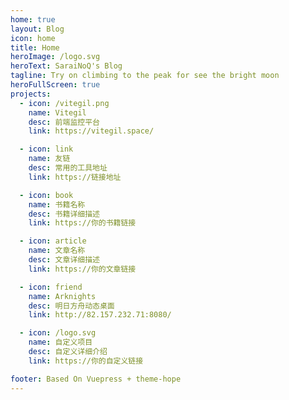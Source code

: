 ```yaml
---
home: true
layout: Blog
icon: home
title: Home
heroImage: /logo.svg
heroText: SaraiNoQ's Blog
tagline: Try on climbing to the peak for see the bright moon
heroFullScreen: true
projects:
  - icon: /vitegil.png
    name: Vitegil
    desc: 前端监控平台
    link: https://vitegil.space/

  - icon: link
    name: 友链
    desc: 常用的工具地址
    link: https://链接地址

  - icon: book
    name: 书籍名称
    desc: 书籍详细描述
    link: https://你的书籍链接

  - icon: article
    name: 文章名称
    desc: 文章详细描述
    link: https://你的文章链接

  - icon: friend
    name: Arknights
    desc: 明日方舟动态桌面
    link: http://82.157.232.71:8080/

  - icon: /logo.svg
    name: 自定义项目
    desc: 自定义详细介绍
    link: https://你的自定义链接

footer: Based On Vuepress + theme-hope
---
```


<!-- This is a blog home page demo.

To use this layout, you should set both `layout: Blog` and `home: true` in the page front matter.

For related configuration docs, please see [blog homepage](https://vuepress-theme-hope.github.io/v2/guide/blog/home/). -->
